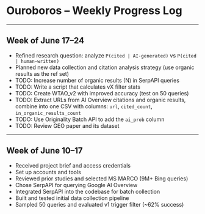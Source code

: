 # Ouroboros – Weekly Progress Log

---

## Week of June 17–24

- Refined research question: analyze `P(cited | AI-generated)` vs `P(cited | human-written)`
- Planned new data collection and citation analysis strategy (use organic results as the ref set)
- TODO: Increase number of organic results (N) in SerpAPI queries
- TODO: Write a script that calculates vX filter stats
- TODO: Create WTAO_v2 with improved accuracy (test on 50 queries)
- TODO: Extract URLs from AI Overview citations and organic results, combine into one CSV with columns: `url`, `cited_count`, `in_organic_results_count`
- TODO: Use Originality Batch API to add the `ai_prob` column
- TODO: Review GEO paper and its dataset

---

## Week of June 10–17

- Received project brief and access credentials
- Set up accounts and tools
- Reviewed prior studies and selected MS MARCO (9M+ Bing queries)
- Chose SerpAPI for querying Google AI Overview
- Integrated SerpAPI into the codebase for batch collection
- Built and tested initial data collection pipeline
- Sampled 50 queries and evaluated v1 trigger filter (~62% success)
